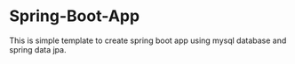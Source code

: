# Spring-Boot-App

This is simple template to create spring boot app using mysql database and spring data jpa.

